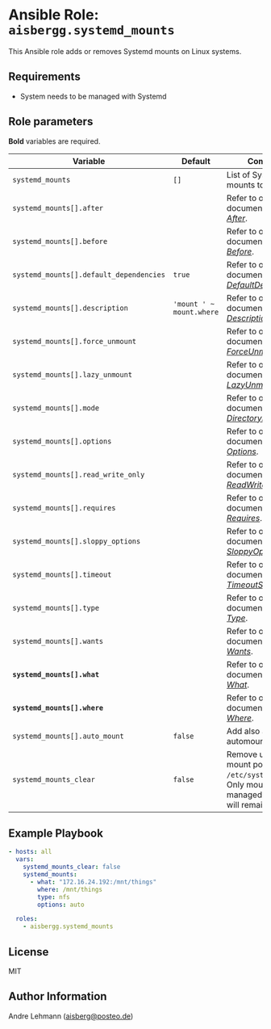 # Ansible Role: `aisbergg.systemd_mounts`

This Ansible role adds or removes Systemd mounts on Linux systems.

## Requirements

- System needs to be managed with Systemd

## Role parameters

**Bold** variables are required.

| Variable | Default | Comments |
|----------|---------|----------|
| `systemd_mounts` | `[]` | List of Systemd mounts to be created. |
| `systemd_mounts[].after` |  | Refer to official documentation on _[After](https://www.freedesktop.org/software/systemd/man/systemd.unit.html#After=)_. |
| `systemd_mounts[].before` |  | Refer to official documentation on _[Before](https://www.freedesktop.org/software/systemd/man/systemd.unit.html#Before=)_. |
| `systemd_mounts[].default_dependencies` | `true` | Refer to official documentation on _[DefaultDependencies](https://www.freedesktop.org/software/systemd/man/systemd.unit.html#DefaultDependencies=)_. |
| `systemd_mounts[].description` | `'mount ' ~ mount.where` | Refer to official documentation on _[Description](https://www.freedesktop.org/software/systemd/man/systemd.unit.html#Description=)_. 
| `systemd_mounts[].force_unmount` |  | Refer to official documentation on _[ForceUnmount](https://www.freedesktop.org/software/systemd/man/systemd.mount.html#ForceUnmount=)_. |
| `systemd_mounts[].lazy_unmount` |  | Refer to official documentation on _[LazyUnmount](https://www.freedesktop.org/software/systemd/man/systemd.mount.html#LazyUnmount=)_. |
| `systemd_mounts[].mode` |  | Refer to official documentation on _[DirectoryMode](https://www.freedesktop.org/software/systemd/man/systemd.mount.html#DirectoryMode=)_. |
| `systemd_mounts[].options` |  | Refer to official documentation on _[Options](https://www.freedesktop.org/software/systemd/man/systemd.mount.html#Options=)_. |
| `systemd_mounts[].read_write_only` |  | Refer to official documentation on _[ReadWriteOnly](https://www.freedesktop.org/software/systemd/man/systemd.mount.html#ReadWriteOnly=)_. |
| `systemd_mounts[].requires` |  | Refer to official documentation on _[Requires](https://www.freedesktop.org/software/systemd/man/systemd.unit.html#Requires=)_. |
| `systemd_mounts[].sloppy_options` |  | Refer to official documentation on _[SloppyOptions](https://www.freedesktop.org/software/systemd/man/systemd.mount.html#SloppyOptions=)_. |
| `systemd_mounts[].timeout` |  | Refer to official documentation on _[TimeoutSec](https://www.freedesktop.org/software/systemd/man/systemd.mount.html#TimeoutSec=)_. |
| `systemd_mounts[].type` |  | Refer to official documentation on _[Type](https://www.freedesktop.org/software/systemd/man/systemd.mount.html#Type=)_. |
| `systemd_mounts[].wants` |  | Refer to official documentation on _[Wants](https://www.freedesktop.org/software/systemd/man/systemd.unit.html#Wants=)_. |
| **`systemd_mounts[].what`** |  | Refer to official documentation on _[What](https://www.freedesktop.org/software/systemd/man/systemd.mount.html#What=)_. |
| **`systemd_mounts[].where`** |  | Refer to official documentation on _[Where](https://www.freedesktop.org/software/systemd/man/systemd.mount.html#Where=)_. |
| `systemd_mounts[].auto_mount` | `false` | Add also an automount unit. |
| `systemd_mounts_clear` | `false` | Remove undefined mount points from `/etc/systemd/system`. Only mounts managed with Ansible will remain. |


## Example Playbook

```yaml
- hosts: all
  vars:
    systemd_mounts_clear: false
    systemd_mounts:
      - what: "172.16.24.192:/mnt/things"
        where: /mnt/things
        type: nfs
        options: auto

  roles:
    - aisbergg.systemd_mounts
```

## License

MIT

## Author Information

Andre Lehmann (aisberg@posteo.de)
